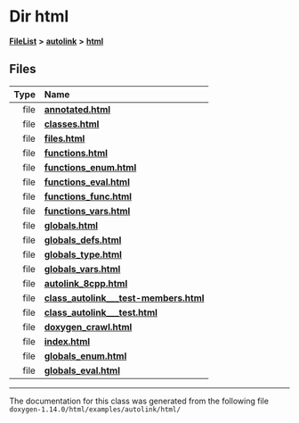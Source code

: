 

# Dir html



[**FileList**](files.md) **>** [**autolink**](dir_71fc0cb11636697d381669c7153571f0.md) **>** [**html**](dir_1337412a5a91531b95c66120ec85cfc4.md)












## Files

| Type | Name |
| ---: | :--- |
| file | [**annotated.html**](autolink_2html_2annotated_8html.md) <br> |
| file | [**classes.html**](autolink_2html_2classes_8html.md) <br> |
| file | [**files.html**](autolink_2html_2files_8html.md) <br> |
| file | [**functions.html**](autolink_2html_2functions_8html.md) <br> |
| file | [**functions\_enum.html**](autolink_2html_2functions__enum_8html.md) <br> |
| file | [**functions\_eval.html**](autolink_2html_2functions__eval_8html.md) <br> |
| file | [**functions\_func.html**](autolink_2html_2functions__func_8html.md) <br> |
| file | [**functions\_vars.html**](autolink_2html_2functions__vars_8html.md) <br> |
| file | [**globals.html**](autolink_2html_2globals_8html.md) <br> |
| file | [**globals\_defs.html**](autolink_2html_2globals__defs_8html.md) <br> |
| file | [**globals\_type.html**](autolink_2html_2globals__type_8html.md) <br> |
| file | [**globals\_vars.html**](autolink_2html_2globals__vars_8html.md) <br> |
| file | [**autolink\_8cpp.html**](autolink__8cpp_8html.md) <br> |
| file | [**class\_autolink\_\_\_test-members.html**](class__autolink______test-members_8html.md) <br> |
| file | [**class\_autolink\_\_\_test.html**](class__autolink______test_8html.md) <br> |
| file | [**doxygen\_crawl.html**](examples_2autolink_2html_2doxygen__crawl_8html.md) <br> |
| file | [**index.html**](examples_2autolink_2html_2index_8html.md) <br> |
| file | [**globals\_enum.html**](globals__enum_8html.md) <br> |
| file | [**globals\_eval.html**](globals__eval_8html.md) <br> |



























































------------------------------
The documentation for this class was generated from the following file `doxygen-1.14.0/html/examples/autolink/html/`

